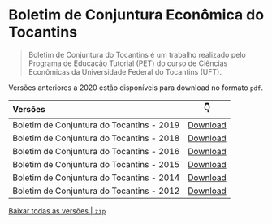 # Boletim de Conjuntura Econômica do Tocantins

> Boletim de Conjuntura do Tocantins é um trabalho realizado pelo Programa de Educação Tutorial (PET) do curso de Ciências Econômicas da Universidade Federal do Tocantins (UFT).

Versões anteriores a 2020 estão disponíveis para download no formato `pdf`.

| Versões                                   | 👇                                                  |
|:------------------------------------------|:---------------------------------------------------:|
| Boletim de Conjuntura do Tocantins - 2019 | [Download](../../raw/previous_vol/boletim_2019.pdf) |
| Boletim de Conjuntura do Tocantins - 2018 | [Download](../../raw/previous_vol/boletim_2018.pdf) |
| Boletim de Conjuntura do Tocantins - 2016 | [Download](../../raw/previous_vol/boletim_2016.pdf) |
| Boletim de Conjuntura do Tocantins - 2015 | [Download](../../raw/previous_vol/boletim_2015.pdf) |
| Boletim de Conjuntura do Tocantins - 2014 | [Download](../../raw/previous_vol/boletim_2014.pdf) |
| Boletim de Conjuntura do Tocantins - 2012 | [Download](../../raw/previous_vol/boletim_2012.pdf) |


[Baixar todas as versões | `zip`](../../archive/previous_vol.zip)